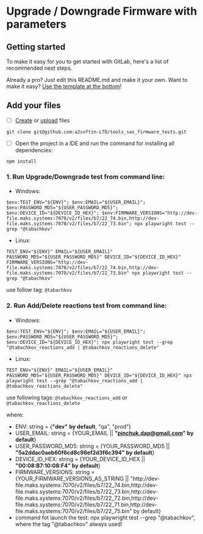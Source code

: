 # Upgrade / Downgrade Firmware with parameters


## Getting started

To make it easy for you to get started with GitLab, here's a list of recommended next steps.

Already a pro? Just edit this README.md and make it your own. Want to make it easy? [Use the template at the bottom](#editing-this-readme)!

## Add your files

- [ ] [Create](https://docs.gitlab.com/ee/user/project/repository/web_editor.html#create-a-file) or [upload](https://docs.gitlab.com/ee/user/project/repository/web_editor.html#upload-a-file) files

```
git clone git@github.com:a2softin-LTD/tools_sas_firmware_tests.git
```
- [ ] Open the project in a IDE and run the command for installing all dependencies:
```
npm install
```

### 1. Run Upgrade/Downgrade test from command line:
####
- Windows:

```
$env:TEST_ENV="${ENV}"; $env:EMAIL="${USER_EMAIL}"; $env:PASSWORD_MD5="${USER_PASSWORD_MD5}"; $env:DEVICE_ID="${DEVICE_ID_HEX}"; $env:FIRMWARE_VERSIONS="http://dev-file.maks.systems:7070/v2/files/b7/22_74.bin,http://dev-file.maks.systems:7070/v2/files/b7/22_73.bin"; npx playwright test --grep "@tabachkov"
```
- Linux:
```
TEST_ENV="${ENV}" EMAIL="${USER_EMAIL}" PASSWORD_MD5="${USER_PASSWORD_MD5}" DEVICE_ID="${DEVICE_ID_HEX}" FIRMWARE_VERSIONS="http://dev-file.maks.systems:7070/v2/files/b7/22_74.bin,http://dev-file.maks.systems:7070/v2/files/b7/22_73.bin" npx playwright test --grep "@tabachkov"
```
use follow tag: `@tabachkov`

### 2. Run Add/Delete reactions test from command line:
####
- Windows:

```
$env:TEST_ENV="${ENV}"; $env:EMAIL="${USER_EMAIL}"; $env:PASSWORD_MD5="${USER_PASSWORD_MD5}"; $env:DEVICE_ID="${DEVICE_ID_HEX}"; npx playwright test --grep "@tabachkov_reactions_add | @tabachkov_reactions_delete"
```
- Linux:
```
TEST_ENV="${ENV}" EMAIL="${USER_EMAIL}" PASSWORD_MD5="${USER_PASSWORD_MD5}" DEVICE_ID="${DEVICE_ID_HEX}" npx playwright test --grep "@tabachkov_reactions_add | @tabachkov_reactions_delete"
```
use following tags: `@tabachkov_reactions_add` or `@tabachkov_reactions_delete`

where:
- ENV: string = {**"dev"** **by default**, "qa", "prod"}
- USER_EMAIL: string = {YOUR_EMAIL || **"pinchuk.dap@gmail.com" by default**}
- USER_PASSWORD_MD5: string = {YOUR_PASSWORD_MD5 || **"5a2ddac0aeb60f6cd8c96ef2d3f6c394" by default**}
- DEVICE_ID_HEX: string = {YOUR_DEVICE_ID_HEX || **"00:08:B7:10:08:F4" by default**}
- FIRMWARE_VERSIONS: string = {YOUR_FIRMWARE_VERSIONS_AS_STRING || "http:\/\/dev-file.maks.systems:7070/v2/files/b7/22_74.bin,http:\/\/dev-file.maks.systems:7070/v2/files/b7/22_73.bin,http:\/\/dev-file.maks.systems:7070/v2/files/b7/22_72.bin,http:\/\/dev-file.maks.systems:7070/v2/files/b7/22_71.bin,http:\/\/dev-file.maks.systems:7070/v2/files/b7/22_75.bin" by default}
- command fot launch the test: npx playwright test --grep "@tabachkov", where the tag "@tabachkov" always used!

